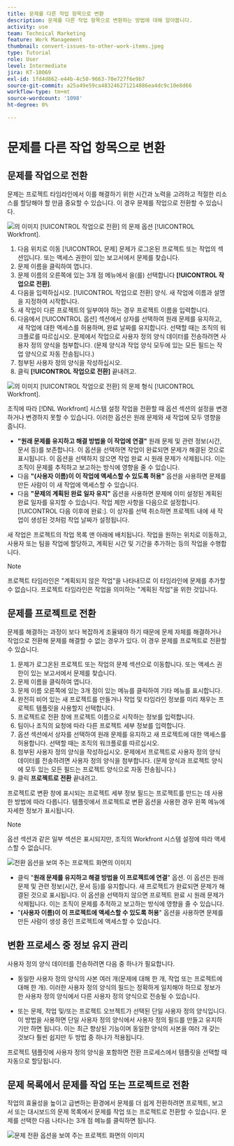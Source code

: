 ```yaml
---
title: 문제를 다른 작업 항목으로 변환
description: 문제를 다른 작업 항목으로 변환하는 방법에 대해 알아봅니다.
activity: use
team: Technical Marketing
feature: Work Management
thumbnail: convert-issues-to-other-work-items.jpeg
type: Tutorial
role: User
level: Intermediate
jira: KT-10069
exl-id: 1fd4d862-e44b-4c50-9663-70e727f6e9b7
source-git-commit: a25a49e59ca483246271214886ea4dc9c10e8d66
workflow-type: tm+mt
source-wordcount: '1098'
ht-degree: 0%

---
```


# 문제를 다른 작업 항목으로 변환

## 문제를 작업으로 전환

문제는 프로젝트 타임라인에서 이를 해결하기 위한 시간과 노력을 고려하고 적절한 리소스를 할당해야 할 만큼 중요할 수 있습니다. 이 경우 문제를 작업으로 전환할 수 있습니다.

![의 이미지 [!UICONTROL 작업으로 전환] 의 문제 옵션 [!UICONTROL Workfront].](assets/15-convert-issue-to-task-menu-option.png)

1. 다음 위치로 이동 [!UICONTROL 문제] 문제가 로그온된 프로젝트 또는 작업의 섹션입니다. 또는 액세스 권한이 있는 보고서에서 문제를 찾습니다.
1. 문제 이름을 클릭하여 엽니다.
1. 문제 이름의 오른쪽에 있는 3개 점 메뉴에서 을(를) 선택합니다 **[!UICONTROL 작업으로 전환]**.
1. 다음을 입력하십시오. [!UICONTROL 작업으로 전환] 양식. 새 작업에 이름과 설명을 지정하여 시작합니다.
1. 새 작업이 다른 프로젝트의 일부여야 하는 경우 프로젝트 이름을 입력합니다.
1. 다음에서 [!UICONTROL 옵션] 섹션에서 상자를 선택하여 원래 문제를 유지하고, 새 작업에 대한 액세스를 허용하며, 완료 날짜를 유지합니다. 선택할 때는 조직의 워크플로를 따르십시오. 문제에서 작업으로 사용자 정의 양식 데이터를 전송하려면 사용자 정의 양식을 첨부합니다. (문제 양식과 작업 양식 모두에 있는 모든 필드는 작업 양식으로 자동 전송됩니다.)
1. 첨부된 사용자 정의 양식을 작성하십시오.
1. 클릭 **[!UICONTROL 작업으로 전환]** 끝내려고.

![의 이미지 [!UICONTROL 작업으로 전환] 의 문제 형식 [!UICONTROL Workfront].](assets/16-convert-to-task-options.png)

조직에 따라 [!DNL Workfront] 시스템 설정 작업을 전환할 때 옵션 섹션의 설정을 변경하거나 변경하지 못할 수 있습니다. 이러한 옵션은 원래 문제와 새 작업에 모두 영향을 줍니다.

* **&quot;원래 문제를 유지하고 해결 방법을 이 작업에 연결&quot;** 원래 문제 및 관련 정보(시간, 문서 등)를 보존합니다. 이 옵션을 선택하면 작업이 완료되면 문제가 해결된 것으로 표시됩니다. 이 옵션을 선택하지 않으면 작업 완료 시 원래 문제가 삭제됩니다. 이는 조직이 문제를 추적하고 보고하는 방식에 영향을 줄 수 있습니다.
* 다음 **&quot;(사용자 이름)이 이 작업에 액세스할 수 있도록 허용&quot;** 옵션을 사용하면 문제를 만든 사람이 이 새 작업에 액세스할 수 있습니다.
* 다음 **&quot;문제의 계획된 완료 일자 유지&quot;** 옵션을 사용하면 문제에 이미 설정된 계획된 완료 일자를 유지할 수 있습니다. 작업 제한 사항을 다음으로 설정합니다. [!UICONTROL 다음 이후에 완료:]. 이 상자를 선택 취소하면 프로젝트 내에 새 작업이 생성된 것처럼 작업 날짜가 설정됩니다.

새 작업은 프로젝트의 작업 목록 맨 아래에 배치됩니다. 작업을 원하는 위치로 이동하고, 사용자 또는 팀을 작업에 할당하고, 계획된 시간 및 기간을 추가하는 등의 작업을 수행합니다.

>[!NOTE]
>
>프로젝트 타임라인은 &quot;계획되지 않은 작업&quot;을 나타내므로 이 타임라인에 문제를 추가할 수 없습니다. 프로젝트 타임라인은 작업을 의미하는 &quot;계획된 작업&quot;을 위한 것입니다.

## 문제를 프로젝트로 전환

문제를 해결하는 과정이 보다 복잡하게 조율돼야 하기 때문에 문제 자체를 해결하거나 작업으로 전환해 문제를 해결할 수 없는 경우가 있다. 이 경우 문제를 프로젝트로 전환할 수 있습니다.

1. 문제가 로그온된 프로젝트 또는 작업의 문제 섹션으로 이동합니다. 또는 액세스 권한이 있는 보고서에서 문제를 찾습니다.
1. 문제 이름을 클릭하여 엽니다.
1. 문제 이름 오른쪽에 있는 3개 점이 있는 메뉴를 클릭하여 기타 메뉴를 표시합니다.
1. 완전히 비어 있는 새 프로젝트를 만들거나 작업 및 타임라인 정보를 미리 채우는 프로젝트 템플릿을 사용할지 선택합니다.
1. 프로젝트로 전환 창에 프로젝트 이름으로 시작하는 정보를 입력합니다.
1. 팀이나 조직의 요청에 따라 다른 프로젝트 세부 정보를 입력합니다.
1. 옵션 섹션에서 상자를 선택하여 원래 문제를 유지하고 새 프로젝트에 대한 액세스를 허용합니다. 선택할 때는 조직의 워크플로를 따르십시오.
1. 첨부된 사용자 정의 양식을 작성하십시오. 문제에서 프로젝트로 사용자 정의 양식 데이터를 전송하려면 사용자 정의 양식을 첨부합니다. (문제 양식과 프로젝트 양식에 모두 있는 모든 필드는 프로젝트 양식으로 자동 전송됩니다.)
1. 클릭 **프로젝트로 전환** 끝내려고.

프로젝트로 변환 창에 표시되는 프로젝트 세부 정보 필드는 프로젝트를 만드는 데 사용한 방법에 따라 다릅니다. 템플릿에서 프로젝트로 변환 옵션을 사용한 경우 왼쪽 메뉴에 자세한 정보가 표시됩니다.

>[!NOTE]
>
>옵션 섹션과 같은 일부 섹션은 표시되지만, 조직의 Workfront 시스템 설정에 따라 액세스할 수 없습니다.

![전환 옵션을 보여 주는 프로젝트 화면의 이미지](assets/conversion-options.png)

* 클릭 &quot;**원래 문제를 유지하고 해결 방법을 이 프로젝트에 연결**&quot; 옵션. 이 옵션은 원래 문제 및 관련 정보(시간, 문서 등)를 유지합니다. 새 프로젝트가 완료되면 문제가 해결된 것으로 표시됩니다. 이 옵션을 선택하지 않으면 프로젝트 완료 시 원래 문제가 삭제됩니다. 이는 조직이 문제를 추적하고 보고하는 방식에 영향을 줄 수 있습니다.
* &quot;**(사용자 이름)이 이 프로젝트에 액세스할 수 있도록 허용**&quot; 옵션을 사용하면 문제를 만든 사람이 생성 중인 프로젝트에 액세스할 수 있습니다.

## 변환 프로세스 중 정보 유지 관리

<!-- Need link to wf one doc article below 

To learn about what information transfers when you convert an issue to a task or project, we recommend you read through the conversion considerations in the article, Convert issues. This lists what information is kept when converting issues and what isn’t. Workfront recommends you become familiar with these considerations so you don’t lose important information when converting issues to tasks or projects.

-->

사용자 정의 양식 데이터를 전송하려면 다음 중 하나가 필요합니다.

* 동일한 사용자 정의 양식의 사본 여러 개(문제에 대해 한 개, 작업 또는 프로젝트에 대해 한 개). 이러한 사용자 정의 양식의 필드는 정확하게 일치해야 하므로 정보가 한 사용자 정의 양식에서 다른 사용자 정의 양식으로 전송될 수 있습니다.

* 또는 문제, 작업 및/또는 프로젝트 오브젝트가 선택된 단일 사용자 정의 양식입니다. 이 방법을 사용하면 단일 사용자 정의 양식에서 사용자 정의 필드를 만들고 유지하기만 하면 됩니다. 이는 최근 향상된 기능이며 동일한 양식의 사본을 여러 개 갖는 것보다 훨씬 쉽지만 두 방법 중 하나가 적용됩니다.



<!-- Need link to wf one doc article below

Learn more in the article, Transfer custom form data to a larger work item.

-->

<!-- Pro tips graphic -->

프로젝트 템플릿에 사용자 정의 양식을 포함하면 전환 프로세스에서 템플릿을 선택할 때 자동으로 할당됩니다.

<!-- Learn more graphic and documentation article links 

* Convert issues
* Transfer custom form data to a larger work item
* Overview of resolving and resolvable objects
* Understanding resolving and resolvable objects
* Unlink issues from their resolvable objects

-->

## 문제 목록에서 문제를 작업 또는 프로젝트로 전환

작업의 효율성을 높이고 급변하는 환경에서 문제를 더 쉽게 전환하려면 프로젝트, 보고서 또는 대시보드의 문제 목록에서 문제를 작업 또는 프로젝트로 전환할 수 있습니다. 문제를 선택한 다음 나타나는 3개 점 메뉴를 클릭하면 됩니다.

![문제 전환 옵션을 보여 주는 프로젝트 화면의 이미지](assets/convert-from-a-list.png)

